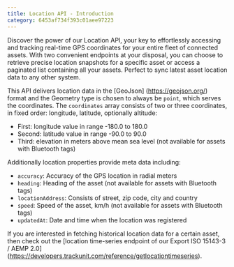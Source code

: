 ```yaml
---
title: Location API - Introduction
category: 6453af734f393c01aee97223
---
```

Discover the power of our Location API, your key to effortlessly accessing and tracking real-time GPS coordinates for your entire fleet of connected assets. 
With two convenient endpoints at your disposal, you can choose to retrieve precise location snapshots for a specific asset or access a paginated list containing all your assets.
Perfect to sync latest asset location data to any other system.

This API delivers location data in the [GeoJson] (https://geojson.org/) format and the Geometry type is chosen to always be `point`, which serves the coordinates. 
The `coordinates` array consists of two or three coordinates, in fixed order: longitude, latitude, optionally altitude:
- First: longitude value in range -180.0 to 180.0
- Second: latitude value in range -90.0 to 90.0
- Third: elevation in meters above mean sea level (not available for assets with Bluetooth tags)

Additionally location properties provide meta data including:
- `accuracy`: Accuracy of the GPS location in radial meters
- `heading`: Heading of the asset (not available for assets with Bluetooth tags)
- `locationAddress`: Consists of street, zip code, city and country
- `speed`: Speed of the asset, km/h (not available for assets with Bluetooth tags)
- `updatedAt`: Date and time when the location was registered

If you are interested in fetching historical location data for a certain asset, then check out the [location time-series endpoint of our Export ISO 15143-3 / AEMP 2.0] (https://developers.trackunit.com/reference/getlocationtimeseries).
